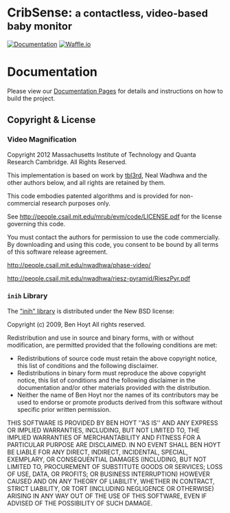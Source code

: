 # CribSense: <small>a contactless, video-based baby monitor</small>

[![Documentation](https://img.shields.io/badge/docs-mkdocs-blue.svg)](https://lukehsiao.github.io/CribSense/)
[![Waffle.io](https://img.shields.io/badge/View%20issues%20on-waffle.io-brightgreen.svg)](https://waffle.io/lukehsiao/CribSense/join)

# Documentation

Please view our [Documentation Pages](https://lukehsiao.github.io/CribSense) for details and instructions on how to build the project.

## Copyright & License

### Video Magnification

Copyright 2012 Massachusetts Institute of Technology
and Quanta Research Cambridge.  All Rights Reserved.

This implementation is based on work by [tbl3rd](https://github.com/tbl3rd/Pyramids), Neal Wadhwa and the
other authors below, and all rights are retained by them.

This code embodies patented algorithms and is provided
for non-commercial research purposes only.

See <http://people.csail.mit.edu/mrub/evm/code/LICENSE.pdf>
for the license governing this code.

You must contact the authors for permission to use the code
commercially.  By downloading and using this code, you consent
to be bound by all terms of this software release agreement.

<http://people.csail.mit.edu/nwadhwa/phase-video/>

<http://people.csail.mit.edu/nwadhwa/riesz-pyramid/RieszPyr.pdf>

### `inih` Library

The ["inih" library](https://github.com/benhoyt/inih) is distributed under the New BSD license:

Copyright (c) 2009, Ben Hoyt
All rights reserved.

Redistribution and use in source and binary forms, with or without
modification, are permitted provided that the following conditions are met:
- Redistributions of source code must retain the above copyright notice, this list of conditions and the following disclaimer.
- Redistributions in binary form must reproduce the above copyright notice, this list of conditions and the following disclaimer in the documentation and/or other materials provided with the distribution.
- Neither the name of Ben Hoyt nor the names of its contributors may be used to endorse or promote products derived from this software without specific prior written permission.

THIS SOFTWARE IS PROVIDED BY BEN HOYT ''AS IS'' AND ANY
EXPRESS OR IMPLIED WARRANTIES, INCLUDING, BUT NOT LIMITED TO, THE IMPLIED
WARRANTIES OF MERCHANTABILITY AND FITNESS FOR A PARTICULAR PURPOSE ARE
DISCLAIMED. IN NO EVENT SHALL BEN HOYT BE LIABLE FOR ANY
DIRECT, INDIRECT, INCIDENTAL, SPECIAL, EXEMPLARY, OR CONSEQUENTIAL DAMAGES
(INCLUDING, BUT NOT LIMITED TO, PROCUREMENT OF SUBSTITUTE GOODS OR SERVICES;
LOSS OF USE, DATA, OR PROFITS; OR BUSINESS INTERRUPTION) HOWEVER CAUSED AND
ON ANY THEORY OF LIABILITY, WHETHER IN CONTRACT, STRICT LIABILITY, OR TORT
(INCLUDING NEGLIGENCE OR OTHERWISE) ARISING IN ANY WAY OUT OF THE USE OF THIS
SOFTWARE, EVEN IF ADVISED OF THE POSSIBILITY OF SUCH DAMAGE.
